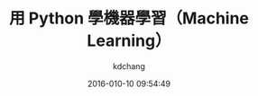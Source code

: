 ---
title: 用 Python 學機器學習（Machine Learning）
date: 2016-010-10 09:54:49
tags: Python, Machine Learning, 機器學習, AI, Artificial Intelligence, NLP, Data Mining
author: kdchang
---